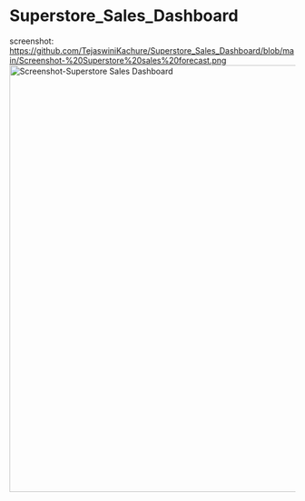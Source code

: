 # Superstore_Sales_Dashboard

screenshot: https://github.com/TejaswiniKachure/Superstore_Sales_Dashboard/blob/main/Screenshot-%20Superstore%20sales%20forecast.png 
<img width="1338" height="751" alt="Screenshot-Superstore Sales Dashboard" src="https://github.com/user-attachments/assets/5223ee36-6ef7-47dd-bf08-1a2cec54d11d" />



